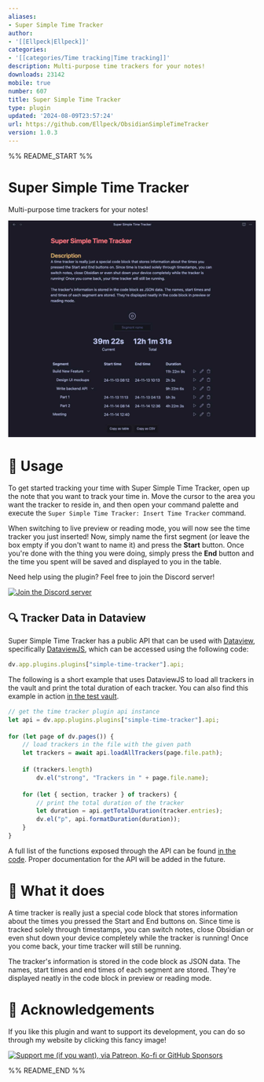 ```yaml
---
aliases:
- Super Simple Time Tracker
author:
- '[[Ellpeck|Ellpeck]]'
categories:
- '[[categories/Time tracking|Time tracking]]'
description: Multi-purpose time trackers for your notes!
downloads: 23142
mobile: true
number: 607
title: Super Simple Time Tracker
type: plugin
updated: '2024-08-09T23:57:24'
url: https://github.com/Ellpeck/ObsidianSimpleTimeTracker
version: 1.0.3
---
```


%% README_START %%

# Super Simple Time Tracker
Multi-purpose time trackers for your notes!

![A screenshot of the plugin in action, where you can see an active time tracker for a project](https://raw.githubusercontent.com/Ellpeck/ObsidianSimpleTimeTracker/master/screenshot.jpg)

# 🤔 Usage
To get started tracking your time with Super Simple Time Tracker, open up the note that you want to track your time in. Move the cursor to the area you want the tracker to reside in, and then open your command palette and execute the `Super Simple Time Tracker: Insert Time Tracker` command.

When switching to live preview or reading mode, you will now see the time tracker you just inserted! Now, simply name the first segment (or leave the box empty if you don't want to name it) and press the **Start** button. Once you're done with the thing you were doing, simply press the **End** button and the time you spent will be saved and displayed to you in the table.

Need help using the plugin? Feel free to join the Discord server!

[![Join the Discord server](https://ellpeck.de/res/discord-wide.png)](https://link.ellpeck.de/discordweb)

## 🔍 Tracker Data in Dataview
Super Simple Time Tracker has a public API that can be used with [Dataview](https://blacksmithgu.github.io/obsidian-dataview/), specifically [DataviewJS](https://blacksmithgu.github.io/obsidian-dataview/api/intro/), which can be accessed using the following code:

```js
dv.app.plugins.plugins["simple-time-tracker"].api;
```

The following is a short example that uses DataviewJS to load all trackers in the vault and print the total duration of each tracker. You can also find this example in action [in the test vault](https://github.com/Ellpeck/ObsidianSimpleTimeTracker/blob/master/test-vault/dataview-test.md?plain=1).

```js
// get the time tracker plugin api instance
let api = dv.app.plugins.plugins["simple-time-tracker"].api;

for (let page of dv.pages()) {
    // load trackers in the file with the given path
    let trackers = await api.loadAllTrackers(page.file.path);

    if (trackers.length)
        dv.el("strong", "Trackers in " + page.file.name);

    for (let { section, tracker } of trackers) {
        // print the total duration of the tracker
        let duration = api.getTotalDuration(tracker.entries);
        dv.el("p", api.formatDuration(duration));
    }
}
```

A full list of the functions exposed through the API can be found [in the code](https://github.com/Ellpeck/ObsidianSimpleTimeTracker/blob/master/src/main.ts#L8-L16). Proper documentation for the API will be added in the future.

# 👀 What it does
A time tracker is really just a special code block that stores information about the times you pressed the Start and End buttons on. Since time is tracked solely through timestamps, you can switch notes, close Obsidian or even shut down your device completely while the tracker is running! Once you come back, your time tracker will still be running.

The tracker's information is stored in the code block as JSON data. The names, start times and end times of each segment are stored. They're displayed neatly in the code block in preview or reading mode.

# 🙏 Acknowledgements
If you like this plugin and want to support its development, you can do so through my website by clicking this fancy image!

[![Support me (if you want), via Patreon, Ko-fi or GitHub Sponsors](https://ellpeck.de/res/generalsupport-wide.png)](https://ellpeck.de/support)


%% README_END %%